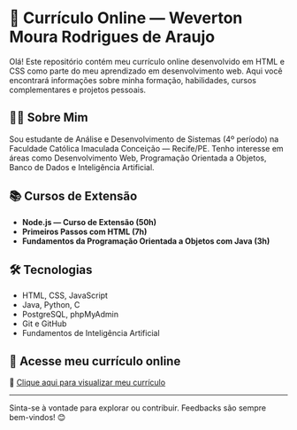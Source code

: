 # 💼 Currículo Online — Weverton Moura Rodrigues de Araujo

Olá! Este repositório contém meu currículo online desenvolvido em HTML e CSS como parte do meu aprendizado em desenvolvimento web. Aqui você encontrará informações sobre minha formação, habilidades, cursos complementares e projetos pessoais.

## 👨‍💻 Sobre Mim

Sou estudante de Análise e Desenvolvimento de Sistemas (4º período) na Faculdade Católica Imaculada Conceição — Recife/PE. Tenho interesse em áreas como Desenvolvimento Web, Programação Orientada a Objetos, Banco de Dados e Inteligência Artificial.

## 📚 Cursos de Extensão

- **Node.js — Curso de Extensão (50h)**  
- **Primeiros Passos com HTML (7h)**   
- **Fundamentos da Programação Orientada a Objetos com Java (3h)**  

## 🛠️ Tecnologias

- HTML, CSS, JavaScript  
- Java, Python, C  
- PostgreSQL, phpMyAdmin  
- Git e GitHub  
- Fundamentos de Inteligência Artificial  

## 🚀 Acesse meu currículo online

📎 [Clique aqui para visualizar meu currículo](https://wevertonmoura.github.io/curriculo/)

---

Sinta-se à vontade para explorar ou contribuir. Feedbacks são sempre bem-vindos! 😊
